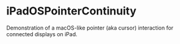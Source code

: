 # iPadOSPointerContinuity
Demonstration of a macOS-like pointer (aka cursor) interaction for connected displays on iPad.
